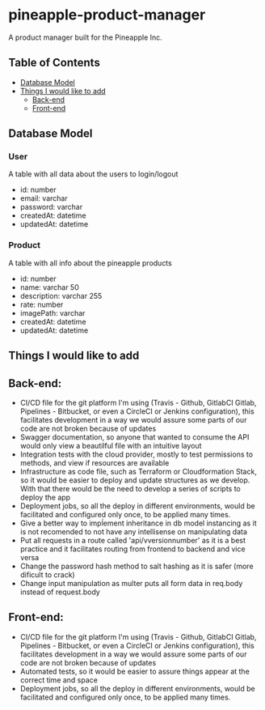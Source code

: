 # pineapple-product-manager
A product manager built for the Pineapple Inc.

## Table of Contents
- [Database Model](#database-model)
- [Things I would like to add](#things-i-would-like-to-add)
    * [Back-end](#back-end)
    * [Front-end](#front-end)

## Database Model
### User
A table with all data about the users to login/logout
- id: number
- email: varchar
- password: varchar
- createdAt: datetime
- updatedAt: datetime
### Product
A table with all info about the pineapple products
- id: number
- name: varchar 50
- description: varchar 255
- rate: number
- imagePath: varchar
- createdAt: datetime
- updatedAt: datetime

## Things I would like to add
## Back-end:
 - CI/CD file for the git platform I'm using (Travis - Github, GitlabCI Gitlab, Pipelines - Bitbucket, or even a CircleCI or Jenkins configuration), this facilitates development in a way we would assure some parts of our code are not broken because of updates
 - Swagger documentation, so anyone that wanted to consume the API would only view a beautilful file with an intuitive layout
 - Integration tests with the cloud provider, mostly to test permissions to methods, and view if resources are available
 - Infrastructure as code file, such as Terraform or Cloudformation Stack, so it would be easier to deploy and update structures as we develop. With that there would be the need to develop a series of scripts to deploy the app
 - Deployment jobs, so all the deploy in different environments, would be facilitated and configured only once, to be applied many times.
 - Give a better way to impĺement inheritance in db model instancing as it is not recomended to not have any intellisense on manipulating data
 - Put all requests in a route called 'api/vversionnumber' as it is a best practice and it facilitates routing from frontend to backend and vice versa
 - Change the password hash method to salt hashing as it is safer (more dificult to crack)
 - Change input manipulation as multer puts all form data in req.body instead of request.body
## Front-end:
 - CI/CD file for the git platform I'm using (Travis - Github, GitlabCI Gitlab, Pipelines - Bitbucket, or even a CircleCI or Jenkins configuration), this facilitates development in a way we would assure some parts of our code are not broken because of updates
 - Automated tests, so it would be easier to assure things appear at the correct time and space
 - Deployment jobs, so all the deploy in different environments, would be facilitated and configured only once, to be applied many times.
